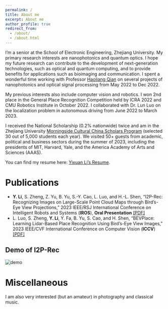```yaml
---
permalink: /
title: About me
excerpt: About me
author_profile: true
redirect_from: 
  - /about/
  - /about.html
---
```


I’m a senior at the School of Electronic Engineering, Zhejiang University. My primary research interests are nanophotonics and quantum optics. I hope my future research can contribute to the development of next-generation technologies, such as optical and quantum computing, and to provide benefits for applications such as bioimaging and communication. I spent a wonderful time working with Professor [Haoliang Qian](https://scholar.google.com/citations?hl=zh-CN&user=9atjlF8AAAAJ) on several projects of nanophotonics and optical signal processing from May 2022 to Dec 2022.

My previous interests also include computer vision and robotics. I won 2nd place in the General Place Recognition Competition held by ICRA 2022 and CMU Robotics Institute in October 2022. I collaborated with Dr. Lun Luo on the localization problem in autonomous driving from June 2022 to March 2023.

I received the National Scholarship (0.2% nationwide) twice and am in the Zhejiang University [Morningside Cultural China Scholars Program](https://drive.google.com/file/d/1DXaS8qfygF_hEL96wzMXTAsjxo1aShGV/view?usp=drive_link) (selected 30 out of 5,000 students each year). We visited 50+ guests from academic, political and business sectors during the summer of 2023, including the presidents of MIT, Harvard, Yale, and the America Academy of Arts and Sciences (AAAS). 

You can find my resume here: [Yixuan Li’s Resume](../assets/Yixuan_Li.pdf).

# Publications
- **Y. Li**, S. Zheng, Z. Yu, B. Yu, S.-Y. Cao, L. Luo, and H.-L. Shen, “I2P-Rec: Recognizing Images on Large-Scale Point Cloud Maps through Bird’s-Eye View Projections,” 2023 IEEE/RSJ International Conference on Intelligent Robots and Systems (**IROS**), **Oral Presentation** [\[PDF\]](https://doi.org/10.48550/arXiv.2303.01043) 
- L. Luo, S. Zheng, **Y. Li**, Y. Fa, B. Yu, S. Cao, and H. Shen, “BEVPlace: Learning Lidar-Based Place Recognition Using Bird’s-Eye View Images,” 2023 IEEE/CVF International Conference on Computer Vision (**ICCV**) [\[PDF\]](https://doi.org/10.48550/arXiv.2302.14325)

## Demo of I2P-Rec
<!-- ![image](https://github.com/Jujelle/Jujelle.github.io/tree/master/images/demo.gif) -->
<!-- ![gif-failed-to-render](https://share.getcloudapp.com/yAu92GKP?collection_id=aDfkpnd) -->
<!-- ![failed-to-render-gif](../images/demo.gif) -->
<img src="../images/demo.gif" alt="demo">

# Miscellaneous
I am also very interested (but an amateur) in photography and classical music.

<!-- # Honors and Awards
- Member of Zhejiang University Morningside Cultural China Scholars Program (30 member school-wide each year)
- National Scholarship (2 times), 2021 & 2022
- ICRA2022 General -->

<!-- A profile viewer, but only from github entrance -->

<!--<p align="center"> <img src="https://komarev.com/ghpvc/?username=Jujelle&label=Profile%20views&color=red&style=flat&base=112" alt="Jujelle" /> </p> -->

<!-- <p align="center"> <img src="https://komarev.com/ghpvc/?username=Jujelle&label=Profile%20views&color=ce9927&style=flat" alt="Jujelle" /> </p> -->


<!-- Example: editing a markdown file for a talk -->
<!-- ![Editing a markdown file for a talk](/images/editing-talk.png) -->
